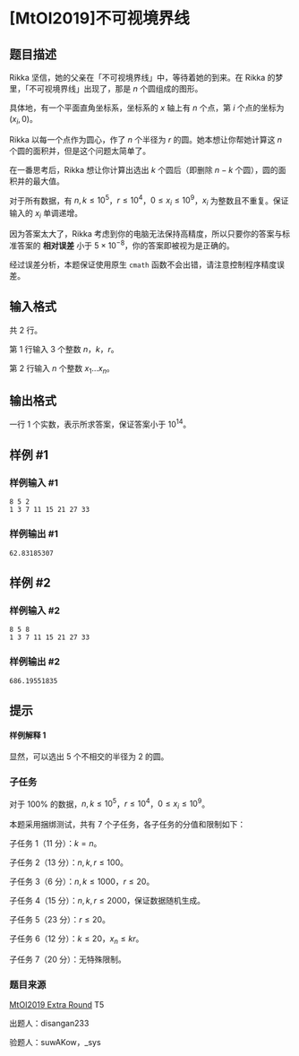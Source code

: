 # [MtOI2019]不可视境界线

## 题目描述

Rikka 坚信，她的父亲在「不可视境界线」中，等待着她的到来。在 Rikka 的梦里，「不可视境界线」出现了，那是 $n$ 个圆组成的图形。

具体地，有一个平面直角坐标系，坐标系的 $x$ 轴上有 $n$ 个点，第 $i$ 个点的坐标为 $(x_i,0)$。

Rikka 以每一个点作为圆心，作了 $n$ 个半径为 $r$ 的圆。她本想让你帮她计算这 $n$ 个圆的面积并，但是这个问题太简单了。

在一番思考后，Rikka 想让你计算出选出 $k$ 个圆后（即删除 $n-k$ 个圆），圆的面积并的最大值。

对于所有数据，有 $n,k\leq 10^5$，$r\leq 10^4$，$0\leq x_i\leq 10^9$，$x_i$ 为整数且不重复。保证输入的 $x_i$ 单调递增。

因为答案太大了，Rikka 考虑到你的电脑无法保持高精度，所以只要你的答案与标准答案的 **相对误差** 小于 $5\times 10^{-8}$，你的答案即被视为是正确的。

经过误差分析，本题保证使用原生 `cmath` 函数不会出错，请注意控制程序精度误差。


## 输入格式

共 $2$ 行。

第 $1$ 行输入 $3$ 个整数 $n$，$k$，$r$。

第 $2$ 行输入 $n$ 个整数 $x_1\ldots x_n$。


## 输出格式

一行 $1$ 个实数，表示所求答案，保证答案小于 $10^{14}$。


## 样例 #1

### 样例输入 #1
```
8 5 2
1 3 7 11 15 21 27 33
```

### 样例输出 #1

```
62.83185307
```

## 样例 #2

### 样例输入 #2
```
8 5 8
1 3 7 11 15 21 27 33
```

### 样例输出 #2

```
686.19551835
```

## 提示

#### 样例解释 1

显然，可以选出 $5$ 个不相交的半径为 $2$ 的圆。

### 子任务

对于 $100\%$ 的数据，$n,k\leq 10^5$，$r\leq 10^4$，$0\leq x_i\leq 10^9$。

本题采用捆绑测试，共有 $7$ 个子任务，各子任务的分值和限制如下：

子任务 $1$（$11$ 分）：$k=n$。

子任务 $2$（$13$ 分）：$n,k,r \leq 100$。

子任务 $3$（$6$ 分）：$n,k \leq 1000$，$r\leq 20$。

子任务 $4$（$15$ 分）：$n,k,r \leq 2000$，保证数据随机生成。

子任务 $5$（$23$ 分）：$r\leq 20$。

子任务 $6$（$12$ 分）：$k\leq 20$，$x_n \leq kr$。

子任务 $7$（$20$ 分）：无特殊限制。

### 题目来源

[MtOI2019 Extra Round](https://www.luogu.org/contest/22840) T5

出题人：disangan233

验题人：suwAKow，_sys

